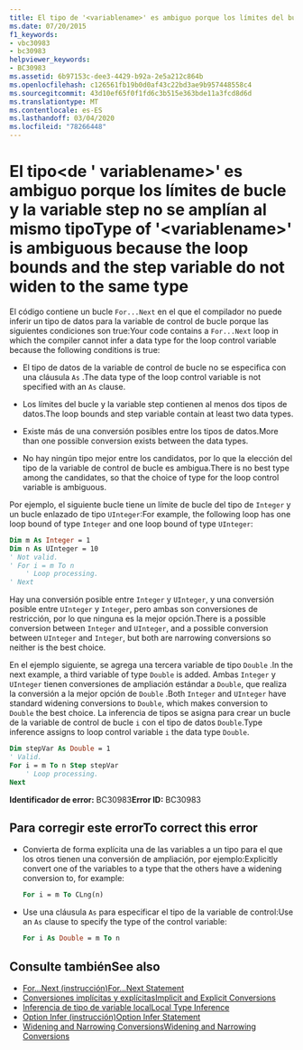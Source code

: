 ```yaml
---
title: El tipo de '<variablename>' es ambiguo porque los límites del bucle y la variable step no se amplían al mismo tipo
ms.date: 07/20/2015
f1_keywords:
- vbc30983
- bc30983
helpviewer_keywords:
- BC30983
ms.assetid: 6b97153c-dee3-4429-b92a-2e5a212c864b
ms.openlocfilehash: c126561fb19b0d0af43c22bd3ae9b957448558c4
ms.sourcegitcommit: 43d10ef65f0f1fd6c3b515e363bde11a3fcd8d6d
ms.translationtype: MT
ms.contentlocale: es-ES
ms.lasthandoff: 03/04/2020
ms.locfileid: "78266448"
---
```

# <a name="type-of-variablename-is-ambiguous-because-the-loop-bounds-and-the-step-variable-do-not-widen-to-the-same-type"></a><span data-ttu-id="7af33-102">El tipo\<de ' variablename>' es ambiguo porque los límites de bucle y la variable step no se amplían al mismo tipo</span><span class="sxs-lookup"><span data-stu-id="7af33-102">Type of '\<variablename>' is ambiguous because the loop bounds and the step variable do not widen to the same type</span></span>
<span data-ttu-id="7af33-103">El código contiene un bucle `For...Next` en el que el compilador no puede inferir un tipo de datos para la variable de control de bucle porque las siguientes condiciones son true:</span><span class="sxs-lookup"><span data-stu-id="7af33-103">Your code contains a `For...Next` loop in which the compiler cannot infer a data type for the loop control variable because the following conditions is true:</span></span>  
  
- <span data-ttu-id="7af33-104">El tipo de datos de la variable de control de bucle no se especifica con una cláusula `As` .</span><span class="sxs-lookup"><span data-stu-id="7af33-104">The data type of the loop control variable is not specified with an `As` clause.</span></span>  
  
- <span data-ttu-id="7af33-105">Los límites del bucle y la variable step contienen al menos dos tipos de datos.</span><span class="sxs-lookup"><span data-stu-id="7af33-105">The loop bounds and step variable contain at least two data types.</span></span>  
  
- <span data-ttu-id="7af33-106">Existe más de una conversión posibles entre los tipos de datos.</span><span class="sxs-lookup"><span data-stu-id="7af33-106">More than one possible conversion exists between the data types.</span></span>  
  
- <span data-ttu-id="7af33-107">No hay ningún tipo mejor entre los candidatos, por lo que la elección del tipo de la variable de control de bucle es ambigua.</span><span class="sxs-lookup"><span data-stu-id="7af33-107">There is no best type among the candidates, so that the choice of type for the loop control variable is ambiguous.</span></span>  
  
 <span data-ttu-id="7af33-108">Por ejemplo, el siguiente bucle tiene un límite de bucle del tipo de `Integer` y un bucle enlazado de tipo `UInteger`:</span><span class="sxs-lookup"><span data-stu-id="7af33-108">For example, the following loop has one loop bound of type `Integer` and one loop bound of type `UInteger`:</span></span>  
  
```vb  
Dim m As Integer = 1  
Dim n As UInteger = 10  
' Not valid.  
' For i = m To n  
    ' Loop processing.  
' Next  
```  
  
 <span data-ttu-id="7af33-109">Hay una conversión posible entre `Integer` y `UInteger`, y una conversión posible entre `UInteger` y `Integer`, pero ambas son conversiones de restricción, por lo que ninguna es la mejor opción.</span><span class="sxs-lookup"><span data-stu-id="7af33-109">There is a possible conversion between `Integer` and `UInteger`, and a possible conversion between `UInteger` and `Integer`, but both are narrowing conversions so neither is the best choice.</span></span>  
  
 <span data-ttu-id="7af33-110">En el ejemplo siguiente, se agrega una tercera variable de tipo `Double` .</span><span class="sxs-lookup"><span data-stu-id="7af33-110">In the next example, a third variable of type `Double` is added.</span></span> <span data-ttu-id="7af33-111">Ambas `Integer` y `UInteger` tienen conversiones de ampliación estándar a `Double`, que realiza la conversión a la mejor opción de `Double` .</span><span class="sxs-lookup"><span data-stu-id="7af33-111">Both `Integer` and `UInteger` have standard widening conversions to `Double`, which makes conversion to `Double` the best choice.</span></span> <span data-ttu-id="7af33-112">La inferencia de tipos se asigna para crear un bucle de la variable de control de bucle `i` con el tipo de datos `Double`.</span><span class="sxs-lookup"><span data-stu-id="7af33-112">Type inference assigns to loop control variable `i` the data type `Double`.</span></span>  
  
```vb  
Dim stepVar As Double = 1  
' Valid.  
For i = m To n Step stepVar  
    ' Loop processing.  
Next  
```  
  
 <span data-ttu-id="7af33-113">**Identificador de error:** BC30983</span><span class="sxs-lookup"><span data-stu-id="7af33-113">**Error ID:** BC30983</span></span>  
  
## <a name="to-correct-this-error"></a><span data-ttu-id="7af33-114">Para corregir este error</span><span class="sxs-lookup"><span data-stu-id="7af33-114">To correct this error</span></span>  
  
- <span data-ttu-id="7af33-115">Convierta de forma explícita una de las variables a un tipo para el que los otros tienen una conversión de ampliación, por ejemplo:</span><span class="sxs-lookup"><span data-stu-id="7af33-115">Explicitly convert one of the variables to a type that the others have a widening conversion to, for example:</span></span>  
  
    ```vb  
    For i = m To CLng(n)  
    ```  
  
- <span data-ttu-id="7af33-116">Use una cláusula `As` para especificar el tipo de la variable de control:</span><span class="sxs-lookup"><span data-stu-id="7af33-116">Use an `As` clause to specify the type of the control variable:</span></span>  
  
    ```vb  
    For i As Double = m To n
    ```  
  
## <a name="see-also"></a><span data-ttu-id="7af33-117">Consulte también</span><span class="sxs-lookup"><span data-stu-id="7af33-117">See also</span></span>

- [<span data-ttu-id="7af33-118">For...Next (instrucción)</span><span class="sxs-lookup"><span data-stu-id="7af33-118">For...Next Statement</span></span>](../../visual-basic/language-reference/statements/for-next-statement.md)
- [<span data-ttu-id="7af33-119">Conversiones implícitas y explícitas</span><span class="sxs-lookup"><span data-stu-id="7af33-119">Implicit and Explicit Conversions</span></span>](../../visual-basic/programming-guide/language-features/data-types/implicit-and-explicit-conversions.md)
- [<span data-ttu-id="7af33-120">Inferencia de tipo de variable local</span><span class="sxs-lookup"><span data-stu-id="7af33-120">Local Type Inference</span></span>](../../visual-basic/programming-guide/language-features/variables/local-type-inference.md)
- [<span data-ttu-id="7af33-121">Option Infer (instrucción)</span><span class="sxs-lookup"><span data-stu-id="7af33-121">Option Infer Statement</span></span>](../../visual-basic/language-reference/statements/option-infer-statement.md)
- [<span data-ttu-id="7af33-122">Widening and Narrowing Conversions</span><span class="sxs-lookup"><span data-stu-id="7af33-122">Widening and Narrowing Conversions</span></span>](../../visual-basic/programming-guide/language-features/data-types/widening-and-narrowing-conversions.md)
